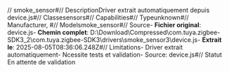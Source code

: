 // smoke_sensor#// DescriptionDriver extrait automatiquement depuis device.js#// Classesensors#// Capabilities#// Typeunknown#// Manufacturer, #// Modelsmoke_sensor#// Source- **Fichier original**: device.js- **Chemin complet**: D:\Download\Compressed\com.tuya.zigbee-SDK3_2\com.tuya.zigbee-SDK3\drivers\smoke_sensor3\device.js- **Extrait le**: 2025-08-05T08:36:06.248Z#// Limitations- Driver extrait automatiquement- Ncessite tests et validation- Source: device.js#// Statut En attente de validation